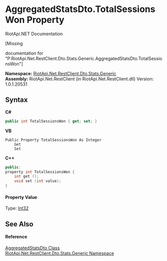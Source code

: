 # AggregatedStatsDto.TotalSessionsWon Property 
RiotApi.NET Documentation 

\[Missing <summary> documentation for "P:RiotApi.Net.RestClient.Dto.Stats.Generic.AggregatedStatsDto.TotalSessionsWon"\]

**Namespace:**&nbsp;<a href="5d01f7ac-cf04-77d7-641a-3fa8ba633859">RiotApi.Net.RestClient.Dto.Stats.Generic</a><br />**Assembly:**&nbsp;RiotApi.Net.RestClient (in RiotApi.Net.RestClient.dll) Version: 1.0.1.20531

## Syntax

**C#**<br />
``` C#
public int TotalSessionsWon { get; set; }
```

**VB**<br />
``` VB
Public Property TotalSessionsWon As Integer
	Get
	Set
```

**C++**<br />
``` C++
public:
property int TotalSessionsWon {
	int get ();
	void set (int value);
}
```


#### Property Value
Type: <a href="http://msdn2.microsoft.com/en-us/library/td2s409d" target="_blank">Int32</a>

## See Also


#### Reference
<a href="e359dad0-0ffd-00cc-2b4e-523727c841e6">AggregatedStatsDto Class</a><br /><a href="5d01f7ac-cf04-77d7-641a-3fa8ba633859">RiotApi.Net.RestClient.Dto.Stats.Generic Namespace</a><br />